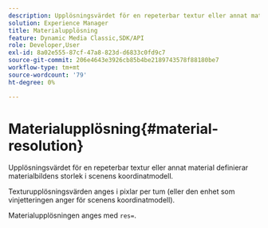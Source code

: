 ```yaml
---
description: Upplösningsvärdet för en repeterbar textur eller annat material definierar materialbildens storlek i scenens koordinatmodell.
solution: Experience Manager
title: Materialupplösning
feature: Dynamic Media Classic,SDK/API
role: Developer,User
exl-id: 8a02e555-87cf-47a8-823d-d6833c0fd9c7
source-git-commit: 206e4643e3926cb85b4be2189743578f88180be7
workflow-type: tm+mt
source-wordcount: '79'
ht-degree: 0%

---
```


# Materialupplösning{#material-resolution}

Upplösningsvärdet för en repeterbar textur eller annat material definierar materialbildens storlek i scenens koordinatmodell.

Texturupplösningsvärden anges i pixlar per tum (eller den enhet som vinjetteringen anger för scenens koordinatmodell).

Materialupplösningen anges med `res=`.
